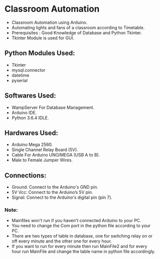 # Classroom Automation
* Classroom Automation using Arduino.
* Automating lights and fans of a classroom according to Timetable.
* Prerequisites : Good Knowledge of Database and Python Tkinter.
* Tkinter Module is used for GUI.


## Python Modules Used:
* Tkinter
* mysql.connector
* datetime
* pyserial

## Softwares Used:
* WampServer For Database Management.
* Arduino IDE.
* Python 3.6.4 IDLE.

## Hardwares Used:
* Arduino Mega 2560.
* Single Channel Relay Board (5V).
* Cable For Arduino UNO/MEGA (USB A to B).
* Male to Female Jumper Wires.

## Connections:
* Ground: Connect to the Arduino's GND pin.
* 5V Vcc: Connect to the Arduino’s 5V pin.
* Signal: Connect to the Arduino's digital pin (pin 7).

### Note:
* Mainfiles won't run if you haven't connected Arduino to your PC.
* You need to change the Com port in the python file according to your PC.
* There are two types of table in database, one for switching relay on or off every minute and the other one for every hour.
* If you want to run for every minute then run MainFile2 and for every hour run MainFile and change the table name in python file accordingly.



